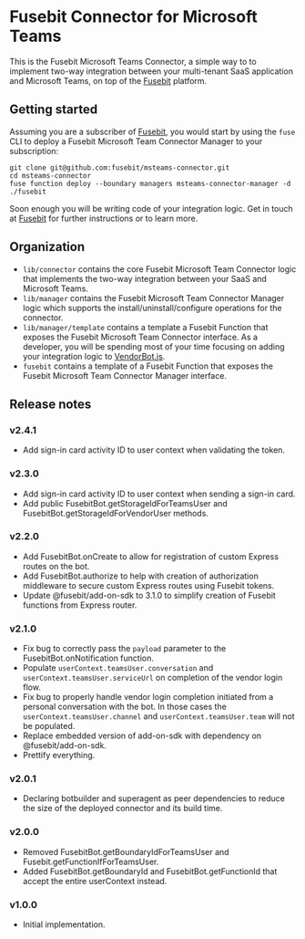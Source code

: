 # Fusebit Connector for Microsoft Teams

This is the Fusebit Microsoft Teams Connector, a simple way to to implement two-way integration between your multi-tenant SaaS application and Microsoft Teams, on top of the [Fusebit](https://fusebit.io) platform.

## Getting started

Assuming you are a subscriber of [Fusebit](https://fusebit.io), you would start by using the `fuse` CLI to deploy a Fusebit Microsoft Team Connector Manager to your subscription:

```
git clone git@github.com:fusebit/msteams-connector.git
cd msteams-connector
fuse function deploy --boundary managers msteams-connector-manager -d ./fusebit
```

Soon enough you will be writing code of your integration logic. Get in touch at [Fusebit](https://fusebit.io) for further instructions or to learn more.

## Organization

-   `lib/connector` contains the core Fusebit Microsoft Team Connector logic that implements the two-way integration between your SaaS and Microsoft Teams.
-   `lib/manager` contains the Fusebit Microsoft Team Connector Manager logic which supports the install/uninstall/configure operations for the connector.
-   `lib/manager/template` contains a template a Fusebit Function that exposes the Fusebit Microsoft Team Connector interface. As a developer, you will be spending most of your time focusing on adding your integration logic to [VendorBot.js](https://github.com/fusebit/msteams-connector/blob/main/lib/manager/template/VendorBot.js).
-   `fusebit` contains a template of a Fusebit Function that exposes the Fusebit Microsoft Team Connector Manager interface.

## Release notes

### v2.4.1

-   Add sign-in card activity ID to user context when validating the token.

### v2.3.0

-   Add sign-in card activity ID to user context when sending a sign-in card.
-   Add public FusebitBot.getStorageIdForTeamsUser and FusebitBot.getStorageIdForVendorUser methods.

### v2.2.0

-   Add FusebitBot.onCreate to allow for registration of custom Express routes on the bot.
-   Add FusebitBot.authorize to help with creation of authorization middleware to secure custom Express routes using Fusebit tokens.
-   Update @fusebit/add-on-sdk to 3.1.0 to simplify creation of Fusebit functions from Express router.

### v2.1.0

-   Fix bug to correctly pass the `payload` parameter to the FusebitBot.onNotification function.
-   Populate `userContext.teamsUser.conversation` and `userContext.teamsUser.serviceUrl` on completion of the vendor login flow.
-   Fix bug to properly handle vendor login completion initiated from a personal conversation with the bot. In those cases the `userContext.teamsUser.channel` and `userContext.teamsUser.team` will not be populated.
-   Replace embedded version of add-on-sdk with dependency on @fusebit/add-on-sdk.
-   Prettify everything.

### v2.0.1

-   Declaring botbuilder and superagent as peer dependencies to reduce the size of the deployed connector and its build time.

### v2.0.0

-   Removed FusebitBot.getBoundaryIdForTeamsUser and Fusebit.getFunctionIfForTeamsUser.
-   Added FusebitBot.getBoundaryId and FusebitBot.getFunctionId that accept the entire userContext instead.

### v1.0.0

-   Initial implementation.
